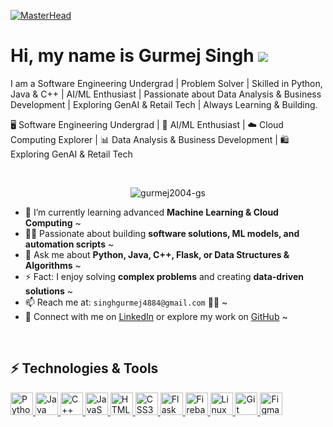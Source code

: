 <!-- Profile Header -->
[![MasterHead](https://cdn.jsdelivr.net/gh/xiaomu-source/xiaomu-source/assets/images/icon.png)](https://github.com/gurmej2004-gs)





# Hi, my name is Gurmej Singh <img src = "https://user-images.githubusercontent.com/18350557/176309783-0785949b-9127-417c-8b55-ab5a4333674e.gif"/>
I am a Software Engineering Undergrad | Problem Solver | Skilled in Python, Java & C++ | AI/ML Enthusiast | Passionate about Data Analysis & Business Development | Exploring GenAI & Retail Tech | Always Learning & Building.

🖥️ Software Engineering Undergrad | 🤖 AI/ML Enthusiast | ☁️ Cloud Computing Explorer | 📊 Data Analysis & Business Development | 🛍️ Exploring GenAI & Retail Tech
<br>

<br>
  <p align="center">
    <img src="https://komarev.com/ghpvc/?username=gurmej2004-gs&style=for-the-badge&color=blueviolet" alt="gurmej2004-gs" />
  </p>

- 🔭 I’m currently learning advanced **Machine Learning & Cloud Computing** ~  
- 👨‍💻 Passionate about building **software solutions, ML models, and automation scripts** ~  
- 💬 Ask me about **Python, Java, C++, Flask, or Data Structures & Algorithms** ~  
- ⚡ Fact: I enjoy solving **complex problems** and creating **data-driven solutions** ~  
- 📫 Reach me at: `singhgurmej4884@gmail.com` 👏🏻 ~  
- 🔗 Connect with me on [LinkedIn](https://www.linkedin.com/in/gurmej-singh-764821294/) or explore my work on [GitHub](https://github.com/gurmej2004-gs) ~  
<br>

## ⚡ Technologies & Tools
<p align="left">
  <a href="https://www.python.org/" target="_blank" rel="noreferrer">
    <img src="https://raw.githubusercontent.com/danielcranney/readme-generator/main/public/icons/skills/python-colored.svg" width="36" height="36" alt="Python" />
  </a>
  <a href="https://www.oracle.com/java/" target="_blank" rel="noreferrer">
    <img src="https://raw.githubusercontent.com/danielcranney/readme-generator/main/public/icons/skills/java-colored.svg" width="36" height="36" alt="Java" />
  </a>
  <a href="https://www.cplusplus.com/" target="_blank" rel="noreferrer">
    <img src="https://raw.githubusercontent.com/danielcranney/readme-generator/main/public/icons/skills/c-colored.svg" width="36" height="36" alt="C++" />
  </a>
  <a href="https://developer.mozilla.org/en-US/docs/Web/JavaScript" target="_blank" rel="noreferrer">
    <img src="https://raw.githubusercontent.com/danielcranney/readme-generator/main/public/icons/skills/javascript-colored.svg" width="36" height="36" alt="JavaScript" />
  </a>
  <a href="https://developer.mozilla.org/en-US/docs/Web/HTML" target="_blank" rel="noreferrer">
    <img src="https://raw.githubusercontent.com/danielcranney/readme-generator/main/public/icons/skills/html5-colored.svg" width="36" height="36" alt="HTML5" />
  </a>
  <a href="https://www.w3.org/Style/CSS/" target="_blank" rel="noreferrer">
    <img src="https://raw.githubusercontent.com/danielcranney/readme-generator/main/public/icons/skills/css3-colored.svg" width="36" height="36" alt="CSS3" />
  </a>
  <a href="https://flask.palletsprojects.com/" target="_blank" rel="noreferrer">
    <img src="https://raw.githubusercontent.com/danielcranney/readme-generator/main/public/icons/skills/flask-colored.svg" width="36" height="36" alt="Flask" />
  </a>
  <a href="https://firebase.google.com/" target="_blank" rel="noreferrer">
    <img src="https://raw.githubusercontent.com/danielcranney/readme-generator/main/public/icons/skills/firebase-colored.svg" width="36" height="36" alt="Firebase" />
  </a>
  <a href="https://www.linux.org/" target="_blank" rel="noreferrer">
    <img src="https://raw.githubusercontent.com/danielcranney/readme-generator/main/public/icons/skills/linux-colored.svg" width="36" height="36" alt="Linux" />
  </a>
  <a href="https://www.git-scm.com/" target="_blank" rel="noreferrer">
    <img src="https://raw.githubusercontent.com/danielcranney/readme-generator/main/public/icons/skills/git-colored.svg" width="36" height="36" alt="Git" />
  </a>
  <a href="https://www.figma.com/" target="_blank" rel="noreferrer">
    <img src="https://raw.githubusercontent.com/danielcranney/readme-generator/main/public/icons/skills/figma-colored.svg" width="36" height="36" alt="Figma" />
  </a>
</p>
